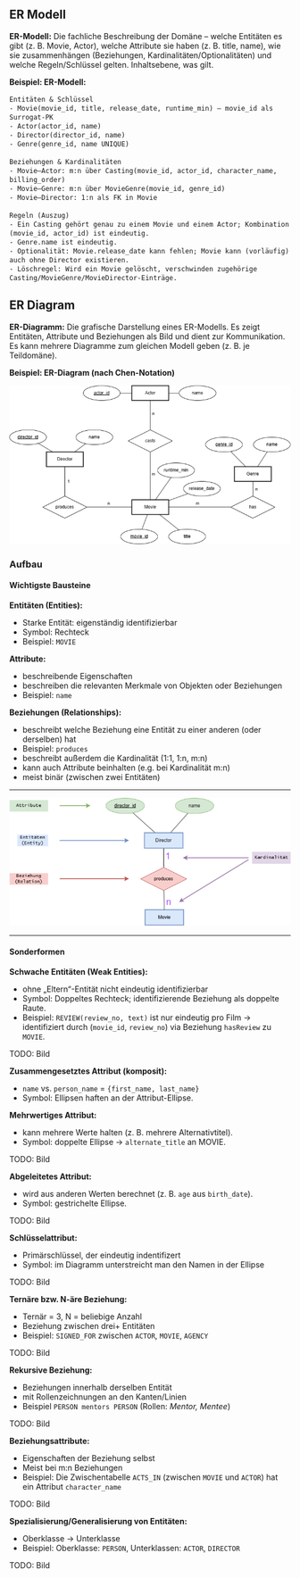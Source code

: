 
## ER Modell

**ER-Modell:** Die fachliche Beschreibung der Domäne – welche Entitäten es gibt (z. B. Movie, Actor), welche Attribute sie haben (z. B. title, name), wie sie zusammenhängen (Beziehungen, Kardinalitäten/Optionalitäten) und welche Regeln/Schlüssel gelten. Inhaltsebene, was gilt.

**Beispiel: ER-Modell:**

```
Entitäten & Schlüssel
- Movie(movie_id, title, release_date, runtime_min) – movie_id als Surrogat-PK
- Actor(actor_id, name)
- Director(director_id, name)
- Genre(genre_id, name UNIQUE)

Beziehungen & Kardinalitäten
- Movie–Actor: m:n über Casting(movie_id, actor_id, character_name, billing_order)
- Movie–Genre: m:n über MovieGenre(movie_id, genre_id)
- Movie–Director: 1:n als FK in Movie

Regeln (Auszug)
- Ein Casting gehört genau zu einem Movie und einem Actor; Kombination (movie_id, actor_id) ist eindeutig.
- Genre.name ist eindeutig.
- Optionalität: Movie.release_date kann fehlen; Movie kann (vorläufig) auch ohne Director existieren.
- Löschregel: Wird ein Movie gelöscht, verschwinden zugehörige Casting/MovieGenre/MovieDirector-Einträge.
```

## ER Diagram

**ER-Diagramm:** Die grafische Darstellung eines ER-Modells. Es zeigt Entitäten, Attribute und Beziehungen als Bild und dient zur Kommunikation. Es kann mehrere Diagramme zum gleichen Modell geben (z. B. je Teildomäne).

**Beispiel: ER-Diagram (nach Chen-Notation)**

![ER Diagram Chen Notation Beispiel](../../assets/images/er-diagram-example-chen.drawio.png)

### Aufbau

#### Wichtigste Bausteine

**Entitäten (Entities):**

- Starke Entität: eigenständig identifizierbar
- Symbol: Rechteck
- Beispiel: `MOVIE`

**Attribute:**

- beschreibende Eigenschaften
- beschreiben die relevanten Merkmale von Objekten oder Beziehungen
- Beispiel: `name`

**Beziehungen (Relationships):**

- beschreibt welche Beziehung eine Entität zu einer anderen (oder derselben) hat
- Beispiel: `produces`
- beschreibt außerdem die Kardinalität (1:1, 1:n, m:n)
- kann auch Attribute beinhalten (e.g. bei Kardinalität m:n)
- meist binär (zwischen zwei Entitäten)

---

![ER Diagram Komponenten](../../assets/images/er-diagram-components-minimal.drawio.png)

---

#### Sonderformen

**Schwache Entitäten (Weak Entities):**

- ohne „Eltern“-Entität nicht eindeutig identifizierbar
- Symbol: Doppeltes Rechteck; identifizierende Beziehung als doppelte Raute.
- Beispiel: `REVIEW(review_no, text)` ist nur eindeutig pro Film → identifiziert durch (`movie_id`, `review_no`) via Beziehung `hasReview` zu `MOVIE`.

TODO: Bild

**Zusammengesetztes Attribut (komposit):**

- `name` vs. `person_name` = `{first_name, last_name}` 
- Symbol: Ellipsen haften an der Attribut-Ellipse.

**Mehrwertiges Attribut:**

- kann mehrere Werte halten (z. B. mehrere Alternativtitel).
- Symbol: doppelte Ellipse → `alternate_title` an MOVIE.

TODO: Bild

**Abgeleitetes Attribut:**

- wird aus anderen Werten berechnet (z. B. `age` aus `birth_date`).
- Symbol: gestrichelte Ellipse.

TODO: Bild

**Schlüsselattribut:**
- Primärschlüssel, der eindeutig indentifizert
- Symbol: im Diagramm unterstreicht man den Namen in der Ellipse

TODO: Bild

**Ternäre bzw. N-äre Beziehung:**
- Ternär = 3, N = beliebige Anzahl
- Beziehung zwischen drei+ Entitäten 
- Beispiel: `SIGNED_FOR` zwischen `ACTOR`, `MOVIE`, `AGENCY`

TODO: Bild

**Rekursive Beziehung:**
- Beziehungen innerhalb derselben Entität
- mit Rollenzeichnungen an den Kanten/Linien
- Beispiel `PERSON mentors PERSON` (Rollen: *Mentor, Mentee*)

TODO: Bild

**Beziehungsattribute:**
- Eigenschaften der Beziehung selbst
- Meist bei m:n Beziehungen
- Beispiel: Die Zwischentabelle `ACTS_IN` (zwischen `MOVIE` und `ACTOR`) hat ein Attribut `character_name`

TODO: Bild


**Spezialisierung/Generalisierung von Entitäten:**
- Oberklasse -> Unterklasse
- Beispiel: Oberklasse: `PERSON`, Unterklassen: `ACTOR`, `DIRECTOR`

TODO: Bild
